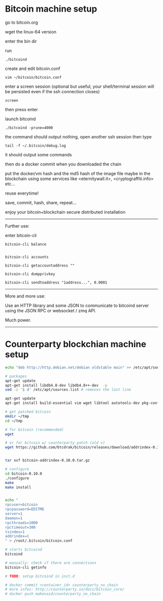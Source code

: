 # Bitcoin machine setup

go to bitcoin.org

wget the linux-64 version

enter the bin dir

run 

    ./bitcoind


create and edit bitcoin.conf

    vim ~/bitcoin/bitcoin.conf


enter a screen session (optional but useful, your shell/terminal session will be persisted even if the ssh connection closes)

    screen
    
then press enter



launch bitcoind

    ./bitcoind -prune=4000


the command should output nothing, open another ssh session then type


    tail -f ~/.bitcoin/debug.log

it should output some commands



then do a docker commit when you downloaded the chain 

put the docker/vm hash and the md5 hash of the image file maybe in the blockchain using some services like <eternitywall.it>, <cryptograffiti.info> etc...

reuse everytime!

save, commit, hash, share, repeat...

enjoy your bitcoin+blockchain secure distributed installation


----

Further use:

enter bitcoin-cli

    bitcoin-cli balance
    
    
    bitcoin-cli accounts

    bitcoin-cli getaccountaddress ""
    
    bitcoin-cli dumpprivkey
    
    bitcoin-cli sendtoaddress "1address...", 0.0001
    
    


---
More and more use:

Use an HTTP library and some JSON to communicate to bitcoind server using the JSON RPC or websocket / zmq API.

Much power.

---

# Counterparty blockchian machine setup

```sh
echo "deb http://http.debian.net/debian oldstable main" >> /etc/apt/sources.list

# packages
apt-get update
apt-get install libdb4.8-dev libdb4.8++-dev  -y
sed -i '$ d' /etc/apt/sources.list # removes the last line

apt-get update
apt-get install build-essential vim wget libtool autotools-dev pkg-config autoconf libssl-dev libboost-all-dev bsdmainutils   -y

# get patched bitcoin
mkdir ~/tmp
cd ~/tmp

# for bitcoin (recommended)
wget 

# or for bitcoin w/ counterparty patch (old v)
wget https://github.com/btcdrak/bitcoin/releases/download/addrindex-0.10.0/bitcoin-addrindex-0.10.0.tar.gz


tar xvf bitcoin-addrindex-0.10.0.tar.gz

# configure
cd bitcoin-0.10.0
./configure
make
make install


echo "
rpcuser=bitcoin
rpcpassword=EDITME
server=1
daemon=1
rpcthreads=1000
rpctimeout=300
txindex=1
addrindex=1
" > /root/.bitcoin/bitcoin.conf

# starts bitcoind
bitcoind

# manually: check if there are connections
bitcoin-cli getinfo

# TODO: setup bitcoind in init.d

# docker commit <container_id> counterparty_no_chain
# more infos: http://counterparty.io/docs/bitcoin_core/
# docker push makevoid/counterparty_no_chain
```
